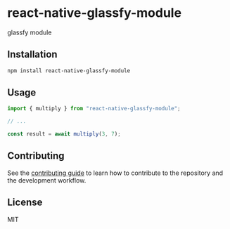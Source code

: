 # react-native-glassfy-module

glassfy module

## Installation

```sh
npm install react-native-glassfy-module
```

## Usage

```js
import { multiply } from "react-native-glassfy-module";

// ...

const result = await multiply(3, 7);
```

## Contributing

See the [contributing guide](CONTRIBUTING.md) to learn how to contribute to the repository and the development workflow.

## License

MIT
